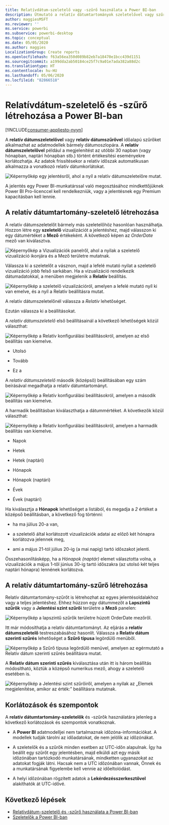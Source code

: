 ```yaml
---
title: Relatívdátum-szeletelő vagy -szűrő használata a Power BI-ban
description: Útmutató a relatív dátumtartományok szeletelővel vagy szűrővel végzett korlátozásához a Power BI-ban.
author: maggiesMSFT
ms.reviewer: ''
ms.service: powerbi
ms.subservice: powerbi-desktop
ms.topic: conceptual
ms.date: 05/05/2020
ms.author: maggies
LocalizationGroup: Create reports
ms.openlocfilehash: f63a56ea350d089b82eb7a18470e1bcc439d1151
ms.sourcegitcommit: a199dda2ab50184ce25f7c9a01e7ada382a88d2c
ms.translationtype: HT
ms.contentlocale: hu-HU
ms.lasthandoff: 05/06/2020
ms.locfileid: "82866518"
---
```

# <a name="creating-a-relative-date-slicer-and-filter-in-power-bi"></a>Relatívdátum-szeletelő és -szűrő létrehozása a Power BI-ban

[!INCLUDE[consumer-appliesto-nyyn](../includes/consumer-appliesto-nyyn.md)]

A **relatív dátumszeletelővel** vagy **relatív dátumszűrővel** időalapú szűrőket alkalmazhat az adatmodellek bármely dátumoszlopára. A **relatív dátumszeletelővel** például a megjelenítést az utóbbi 30 napban (vagy hónapban, naptári hónapban stb.) történt értékesítési eseményekre korlátozhatja. Az adatok frissítésekor a relatív időszak automatikusan alkalmazza a vonatkozó relatív dátumkorlátokat.

![Képernyőkép egy jelentésről, ahol a nyíl a relatív dátumszeletelőre mutat.](media/desktop-slicer-filter-date-range/relative-date-range-slicer-filter-01.png)

A jelentés egy Power BI-munkatárssal való megosztásához mindkettőjüknek Power BI Pro-licenccel kell rendelkezniük, vagy a jelentésnek egy Premium kapacitásban kell lennie.

## <a name="create-the-relative-date-range-slicer"></a>A relatív dátumtartomány-szeletelő létrehozása

A relatív dátumszeletelőt bármely más szeletelőhöz hasonlóan használhatja. Hozzon létre egy **szeletelő** vizualizációt a jelentéshez, majd válasszon ki egy dátumértéket a **Mező** értékeként. A következő képen az *OrderDate* mező van kiválasztva.

![Képernyőkép a Vizualizációk panelről, ahol a nyilak a szeletelő vizualizáció ikonjára és a Mező területre mutatnak.](media/desktop-slicer-filter-date-range/relative-date-range-slicer-filter-02.png)

Válassza ki a szeletelőt a vásznon, majd a lefelé mutató nyilat a szeletelő vizualizáció jobb felső sarkában. Ha a vizualizáció rendelkezik dátumadatokkal, a menüben megjelenik a **Relatív** beállítás.

![Képernyőkép a szeletelő vizualizációról, amelyen a lefelé mutató nyíl ki van emelve, és a nyíl a Relatív beállításra mutat.](media/desktop-slicer-filter-date-range/relative-date-range-slicer-filter-03.png)

A relatív dátumszeletelőnél válassza a *Relatív* lehetőséget.

Ezután válassza ki a beállításokat.

A *relatív dátumszeletelő* első beállításainál a következő lehetőségek közül választhat:

![Képernyőkép a Relatív konfigurálási beállításokról, amelyen az első beállítás van kiemelve.](media/desktop-slicer-filter-date-range/relative-date-range-slicer-filter-04.png)

* Utolsó

* Tovább

* Ez a

A *relatív dátumszeletelő* második (középső) beállításában egy szám beírásával megadhatja a relatív dátumtartományt.

![Képernyőkép a Relatív konfigurálási beállításokról, amelyen a második beállítás van kiemelve.](media/desktop-slicer-filter-date-range/relative-date-range-slicer-filter-04a.png)

A harmadik beállításban kiválaszthatja a dátummértéket. A következők közül választhat:

![Képernyőkép a Relatív konfigurálási beállításokról, amelyen a harmadik beállítás van kiemelve.](media/desktop-slicer-filter-date-range/relative-date-range-slicer-filter-05.png)

* Napok

* Hetek

* Hetek (naptári)

* Hónapok

* Hónapok (naptári)

* Évek

* Évek (naptári)

Ha kiválasztja a **Hónapok** lehetőséget a listából, és megadja a *2* értéket a középső beállításban, a következő fog történni:

* ha ma július 20-a van,

* a szeletelő által korlátozott vizualizációk adatai az előző két hónapra korlátozva jelennek meg,

* ami a május 21-tól július 20-ig (a mai napig) tartó időszakot jelenti.

Összehasonlításképp, ha a *Hónapok (naptár)* elemet választotta volna, a vizualizációk a május 1-től június 30-ig tartó időszakra (az utolsó két teljes naptári hónapra) lennének korlátozva.

## <a name="create-the-relative-date-range-filter"></a>A relatív dátumtartomány-szűrő létrehozása

Relatív dátumtartomány-szűrőt is létrehozhat az egyes jelentésoldalakhoz vagy a teljes jelentéshez. Ehhez húzzon egy dátummezőt a **Lapszintű szűrők** vagy a **Jelentési szint szűrői** területre a **Mező** panelen:

![Képernyőkép a lapszintű szűrők területre húzott OrderDate mezőről.](media/desktop-slicer-filter-date-range/relative-date-range-slicer-filter-06.png)

Itt már módosíthatja a relatív dátumtartományt. Az eljárás a **relatív dátumszeletelő** testreszabásához hasonlít. Válassza a **Relatív dátum szerinti szűrés** lehetőséget a **Szűrő típusa** legördülő menüből.

![Képernyőkép a Szűrő típusa legördülő menüvel, amelyen az egérmutató a Relatív dátum szerinti szűrés beállításra mutat.](media/desktop-slicer-filter-date-range/relative-date-range-slicer-filter-07.png)

A **Relatív dátum szerinti szűrés** kiválasztása után itt is három beállítás módosítható, köztük a középső numerikus mező, ahogy a szeletelő esetében is.

![Képernyőkép a Jelentési szint szűrőiről, amelyen a nyilak az „Elemek megjelenítése, amikor az érték:” beállításra mutatnak.](media/desktop-slicer-filter-date-range/relative-date-range-slicer-filter-08.png)

## <a name="limitations-and-considerations"></a>Korlátozások és szempontok

A **relatív dátumtartomány-szeletelők** és -szűrők használatára jelenleg a következő korlátozások és szempontok vonatkoznak.

* A **Power BI** adatmodelljei nem tartalmaznak időzóna-információkat. A modellek tudják tárolni az időadatokat, de nem jelölik az időzónákat.

* A szeletelők és a szűrők minden esetben az UTC-időn alapulnak. Így ha beállít egy szűrőt egy jelentésben, majd elküldi azt egy másik időzónában tartózkodó munkatársának, mindketten ugyanazokat az adatokat fogják látni. Hacsak nem a UTC időzónában vannak, Önnek és a munkatársának figyelembe kell vennie az időeltolódást.

* A helyi időzónában rögzített adatok a **Lekérdezésszerkesztővel** alakíthatók át UTC-idővé.

## <a name="next-steps"></a>Következő lépések

- [Relatívdátum-szeletelő és -szűrő használata a Power BI-ban](desktop-slicer-filter-date-range.md)
- [Szeletelők a Power BI-ban](power-bi-visualization-slicers.md)
